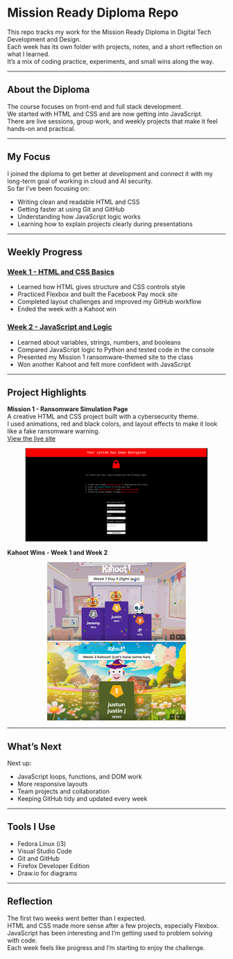 # Mission Ready Diploma Repo

This repo tracks my work for the Mission Ready Diploma in Digital Tech Development and Design.  
Each week has its own folder with projects, notes, and a short reflection on what I learned.  
It’s a mix of coding practice, experiments, and small wins along the way.

---

## About the Diploma

The course focuses on front-end and full stack development.  
We started with HTML and CSS and are now getting into JavaScript.  
There are live sessions, group work, and weekly projects that make it feel hands-on and practical.

---

## My Focus

I joined the diploma to get better at development and connect it with my long-term goal of working in cloud and AI security.  
So far I’ve been focusing on:
- Writing clean and readable HTML and CSS  
- Getting faster at using Git and GitHub  
- Understanding how JavaScript logic works  
- Learning how to explain projects clearly during presentations  

---

## Weekly Progress

### [Week 1 - HTML and CSS Basics](./week1/README.md)
- Learned how HTML gives structure and CSS controls style  
- Practiced Flexbox and built the Facebook Pay mock site  
- Completed layout challenges and improved my GitHub workflow  
- Ended the week with a Kahoot win  

### [Week 2 - JavaScript and Logic](./week2/README.md)
- Learned about variables, strings, numbers, and booleans  
- Compared JavaScript logic to Python and tested code in the console  
- Presented my Mission 1 ransomware-themed site to the class  
- Won another Kahoot and felt more confident with JavaScript  

---

## Project Highlights

**Mission 1 - Ransomware Simulation Page**  
A creative HTML and CSS project built with a cybersecurity theme.  
I used animations, red and black colors, and layout effects to make it look like a fake ransomware warning.  
[View the live site](https://lolipop316.github.io/ransomware-simulation-ui/)

<p align="center">
  <img src="./week2/ransomware-site.png" width="420" alt="Ransomware simulation project screenshot">
</p>

**Kahoot Wins - Week 1 and Week 2**  
<p align="center">
  <img src="./week1/kahoot-week1.png" width="320" alt="Week 1 Kahoot win">
  <img src="./week2/kahoot-week2.png" width="320" alt="Week 2 Kahoot win">
</p>

---

## What’s Next

Next up:
- JavaScript loops, functions, and DOM work  
- More responsive layouts  
- Team projects and collaboration  
- Keeping GitHub tidy and updated every week  

---

## Tools I Use

- Fedora Linux (i3)
- Visual Studio Code  
- Git and GitHub  
- Firefox Developer Edition  
- Draw.io for diagrams  

---

## Reflection

The first two weeks went better than I expected.  
HTML and CSS made more sense after a few projects, especially Flexbox.  
JavaScript has been interesting and I’m getting used to problem solving with code.  
Each week feels like progress and I’m starting to enjoy the challenge.
